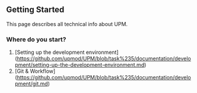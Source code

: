 ## Getting Started

This page describes all technical info about UPM.

### Where do you start?

1. [Setting up the development environment] (https://github.com/upmod/UPM/blob/task%235/documentation/development/setting-up-the-development-environment.md)
2. [Git & Workflow] (https://github.com/upmod/UPM/blob/task%235/documentation/development/git.md)